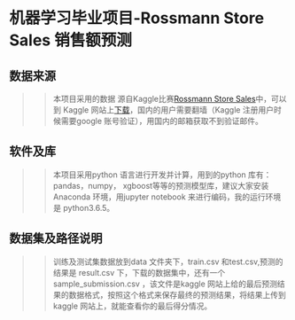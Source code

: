 # 机器学习毕业项目-Rossmann Store Sales  销售额预测
## 数据来源
>>本项目采用的数据 源自Kaggle比赛[Rossmann Store Sales](https://www.kaggle.com/c/rossmann-store-sales)中，可以到 Kaggle 网站上[下载](https://www.kaggle.com/c/rossmann-store-sales/data)，国内的用户需要翻墙（Kaggle 注册用户时候需要google 账号验证），用国内的邮箱获取不到验证邮件。
## 软件及库
>> 本项目采用python 语言进行开发并计算，用到的python 库有：pandas，numpy， xgboost等等的预测模型库，建议大家安装Anaconda 环境，用jupyter notebook 来进行编码，我的运行环境是 python3.6.5。
## 数据集及路径说明
>> 训练及测试集数据放到data 文件夹下，train.csv 和test.csv,预测的结果是 result.csv 下，下载的数据集中，还有一个sample_submission.csv ，该文件是kaggle 网站上给的最后预测结果的数据格式，按照这个格式来保存最终的预测结果，将结果上传到kaggle 网站上，就能查看你的最后得分情况。
